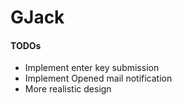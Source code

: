 # GJack


#### TODOs
- Implement enter key submission
- Implement Opened mail notification
- More realistic design
